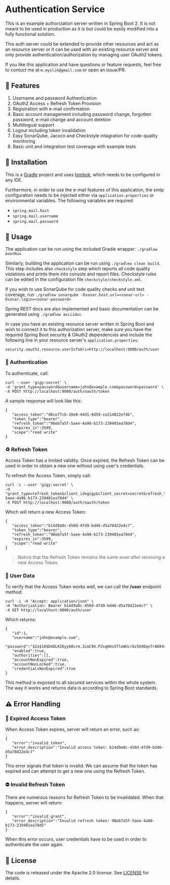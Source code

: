 # Authentication Service

This is an example authorization server written in Spring Boot 2. It is not meant to be used in production as it is but could be easily modified into a fully functional solution.

This auth server could be extended to provide other resources and act as an resource server or it can be used with an existing resource server and only provide  authentication/authorization by managing user OAuth2 tokens.

If you like this application and have questions or feature requests, feel free to contuct me at `m.myslik@gmail.com` or open an issue/PR.

## 🌟 Features

1. Username and password Authentication
2. OAuth2 Access + Refresh Token Provision
3. Registration with e-mail confirmation
4. Basic account management including password change, forgotten password, e-mail change and account deletion
5. Multilingual support
6. Logout including token invalidation
7. Easy SonarQube, Jacoco and Checkstyle intagration for code-quality monitoring
8. Basic unit and integration test coverage with example tests

## 🔧 Installation

This is a [Gradle](https://gradle.org/) project and uses [lombok](https://projectlombok.org/), which needs to be configured in any IDE.

Furthermore, in order to use the e-mail features of this application, the smtp configuration needs to be injected either via `application.properties` or environmental variables. The following variables are required:

- `spring.mail.host`
- `spring.mail.username`
- `spring.mail.password`

## 🚦 Usage

The application can be run using the included Gradle wrapper: `./gradlew bootRun`

Similarly, building the application can be run using `./gradlew clean build`. This step includes also `checkstyle` step which reports all code quality violations and prints them into console and report files. Checkstyle rules can be edited in the configuration file `checkstyle/checkstyle.xml`.

If you wish to use SonarQube for code quality checks and unit test coverage, run `./gradlew sonarqube -Dsonar.host.url=<sonar-url> -Dsonar.login=<sonar-password>`

Spring REST docs are also implemented and basic documentation can be generated using `./gradlew asciidoc`.

In case you have an existing resource server written in Spring Boot and wish to connect it to this authorization server, make sure you have the required Spring Boot security & OAuth2 dependencies and include the following line in your resource server's `application.properties`:

`security.oauth2.resource.userInfoUri=http://localhost:9000/auth/user`

### 🤝 Authentication

To authenticate, call:

```
curl --user 'gigy:secret' \
-d 'grant_type=password&username=john@example.com&password=password' \
-X POST http://localhost:9000/auth/oauth/token
```

A sample response will look like this:

```
{  
   "access_token":"d6ce77cb-28e0-44d1-8d59-ce214822ef4b",
   "token_type":"bearer",
   "refresh_token":"98eb7a5f-5aee-4a96-b173-239401ea78d4",
   "expires_in":3599,
   "scope":"read write"
}
```

### ♻️ Refresh Token

Access Token has a limited validity. Once expired, the Refresh Token can be used in order to obtain a new one without using user's credentials. 

To refresh the Access Token, simply call:

```
curl -i --user 'gigy:secret' \
-d "grant_type=refresh_token&client_id=gigy&client_secret=secret&refresh_token=98eb7a5f-5aee-4a96-b173-239401ea78d4" \
-X POST http://localhost:9000/auth/oauth/token
```

Which will return a new Access Token:

```
{  
   "access_token":"b14d9a0c-450d-4fd9-bd46-d5a70422e4c7",
   "token_type":"bearer",
   "refresh_token":"98eb7a5f-5aee-4a96-b173-239401ea78d4",
   "expires_in":3599,
   "scope":"read write"
}
```

> Notice that the Refresh Token remains the same even after receiving a new Access Token.

### 👤 User Data

To verify that the Access Token works well, we can call the **/user** endpoint method:

```
curl -i -H "Accept: application/json" \
-H "Authorization: Bearer b14d9a0c-450d-4fd9-bd46-d5a70422e4c7" \
-X GET http://localhost:9000/auth/user
```

Which returns:

```
{  
   "id":1,
   "username":"john@example.com",
   "password":"$2a$10$D4OLKI6yy68crm.3imC9X.P2xqKHs5TloWUcr6z5XdOqnTrAK84ri",
   "enabled":true,
   "authorities":[],
   "accountNonExpired":true,
   "accountNonLocked":true,
   "credentialsNonExpired":true
}
```

This method is exposed to all secured services within the whole system. The way it works and returns data is according to Spring Boot standards.

## ⚠️ Error Handling

### 📛 Expired Access Token

When Access Token expires, server will return an error, such as:

```
{  
   "error":"invalid_token",
   "error_description":"Invalid access token: b14d9a0c-450d-4fd9-bd46-d5a70422e4c7"
}
```

This error signals that token is invalid. We can assume that the token has expired and can attempt to get a new one using the Refresh Token.

### ⛔️ Invalid Refresh Token

There are numerous reasons for Refresh Token to be invalidated. When that happens, server will return:

```
{  
   "error":"invalid_grant",
   "error_description":"Invalid refresh token: 98eb7a5f-5aee-4a96-b173-239401ea78d5"
}
```

When this error occurs, user credentials have to be used in order to authenticate the user again.

## 🔖 License

The code is released under the Apache 2.0 license. See [LICENSE](https://github.com/gigsterous/auth-server/blob/master/LICENSE) for details.
